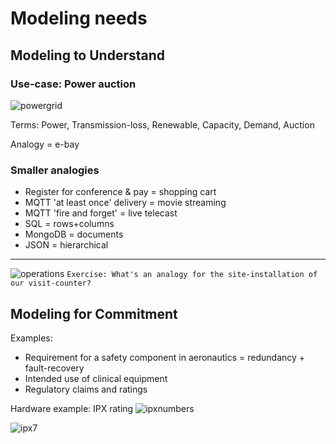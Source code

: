 # Modeling needs

## Modeling to Understand

### Use-case: Power auction

![powergrid](images/power-grid.jpg "power grid")

Terms: Power, Transmission-loss, Renewable, Capacity, Demand, Auction

Analogy = e-bay

### Smaller analogies

- Register for conference & pay = shopping cart
- MQTT 'at least once' delivery = movie streaming
- MQTT 'fire and forget' = live telecast
- SQL = rows+columns
- MongoDB = documents
- JSON = hierarchical

---

![operations](images/operations.png "operations person")
`Exercise: What's an analogy for the site-installation of our visit-counter?`

## Modeling for Commitment

Examples:

- Requirement for a safety component in aeronautics = redundancy + fault-recovery
- Intended use of clinical equipment
- Regulatory claims and ratings

Hardware example: IPX rating
![ipxnumbers](images/ipx-numbers-spec.png "ipx numbers")

![ipx7](images/ipx7-spec.png "ipx7")
